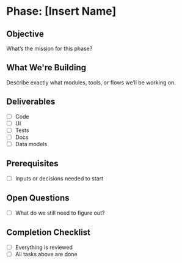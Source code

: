 # Phase: [Insert Name]

## Objective
What’s the mission for this phase?

## What We're Building
Describe exactly what modules, tools, or flows we’ll be working on.

## Deliverables
- [ ] Code
- [ ] UI
- [ ] Tests
- [ ] Docs
- [ ] Data models

## Prerequisites
- [ ] Inputs or decisions needed to start

## Open Questions
- [ ] What do we still need to figure out?

## Completion Checklist
- [ ] Everything is reviewed
- [ ] All tasks above are done
